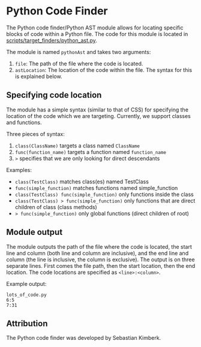 # Python Code Finder

The Python code finder/Python AST module allows for locating specific blocks of code within a Python file. The code for this module is located in [scripts/target_finders/python_ast.py](../scripts/target_finders/python_ast.py).

The module is named `pythonAst` and takes two arguments:

1. `file`: The path of the file where the code is located.
2. `astLocation`: The location of the code within the file. The syntax for this is explained below.

## Specifying code location

The module has a simple syntax (similar to that of CSS) for specifying the location of the code which we are targeting. Currently, we support classes and functions.

Three pieces of syntax:

1. `class(ClassName)` targets a class named `ClassName`
2. `func(function_name)` targets a function named `function_name`
3. `>` specifies that we are only looking for direct descendants

Examples:

- `class(TestClass)` matches class(es) named TestClass
- `func(simple_function)` matches functions named simple_function
- `class(TestClass) func(simple_function)` only functions inside the class
- `class(TestClass) > func(simple_function)` only functions that are direct children of class (class methods)
- `> func(simple_function)` only global functions (direct children of root)

## Module output

The module outputs the path of the file where the code is located, the start line and column (both line and column are inclusive), and the end line and column (the line is inclusive, the column is exclusive). The output is on three separate lines. First comes the file path, then the start location, then the end location. The code locations are specified as `<line>:<column>`.

Example output:
```
lots_of_code.py
6:5
7:31
```

## Attribution

The Python code finder was developed by Sebastian Kimberk.
